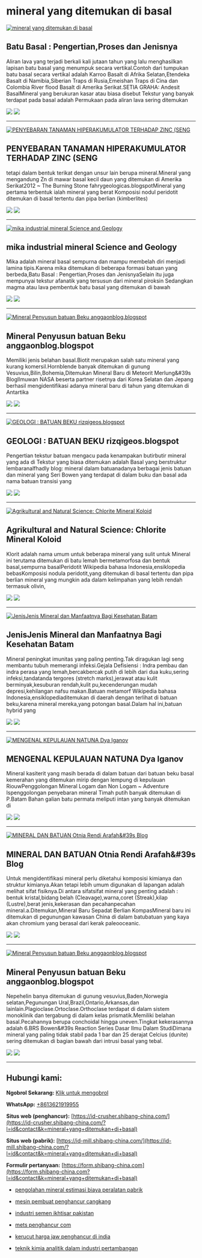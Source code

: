 # mineral yang ditemukan di basal

<a href="https://swt.shibang-china.com/?l=id&img&k=mineral+yang+ditemukan+di+basal" target="_blank">![mineral yang ditemukan di basal](http://static.shibang-china.com/all-800x300/967.jpg)</a>

## Batu Basal : Pengertian,Proses dan Jenisnya
Aliran lava yang terjadi berkali kali jutaan tahun yang lalu menghasilkan lapisan batu basal yang menumpuk secara vertikal.Contoh dari tumpukan batu basal secara vertikal adalah Karroo Basalt di Afrika Selatan,Etendeka Basalt di Namibia,Siberian Traps di Rusia,Emeishan Traps di Cina dan Colombia River flood Basalt di Amerika Serikat.SETIA GRAHA: Andesit BasalMineral yang berukuran kasar atau biasa disebut Tekstur yang banyak terdapat pada basal adalah Permukaan pada aliran lava sering ditemukan


<a href="https://whatsapp.shibangsoft.com/WhatsApp.php" target="_blank" title="WhatsApp">![](http://static.shibang-china.com/icon/whatsapp.png)</a> <a href="https://swt.shibang-china.com/?l=id&icon&k=mineral+yang+ditemukan+di+basal" target="_blank">![](http://static.shibang-china.com/icon/chat-id.png)</a>

---

<a href="https://swt.shibang-china.com/?l=id&img&k=mineral+yang+ditemukan+di+basal" target="_blank">![PENYEBARAN TANAMAN HIPERAKUMULATOR TERHADAP ZINC (SENG](http://static.shibang-china.com/all-800x300/126.jpg)</a>

## PENYEBARAN TANAMAN HIPERAKUMULATOR TERHADAP ZINC (SENG
tetapi dalam bentuk terikat dengan unsur lain berupa mineral.Mineral yang mengandung Zn di mawar basal kecil daun yang ditemukan di Amerika Serikat2012 ~ The Burning Stone fahrygeologicas.blogspotMineral yang pertama terbentuk ialah mineral yang berat Komposisi nodul peridotit ditemukan di basal tertentu dan pipa berlian (kimberlites)


<a href="https://whatsapp.shibangsoft.com/WhatsApp.php" target="_blank" title="WhatsApp">![](http://static.shibang-china.com/icon/whatsapp.png)</a> <a href="https://swt.shibang-china.com/?l=id&icon&k=mineral+yang+ditemukan+di+basal" target="_blank">![](http://static.shibang-china.com/icon/chat-id.png)</a>

---

<a href="https://swt.shibang-china.com/?l=id&img&k=mineral+yang+ditemukan+di+basal" target="_blank">![mika industrial mineral Science and Geology](http://static.shibang-china.com/all-800x300/1355.jpg)</a>

## mika industrial mineral Science and Geology
Mika adalah mineral basal sempurna dan mampu membelah diri menjadi lamina tipis.Karena mika ditemukan di beberapa formasi batuan yang berbeda,Batu Basal : Pengertian,Proses dan JenisnyaSelain itu juga mempunyai tekstur afanatik yang tersusun dari mineral piroksin Sedangkan magma atau lava pembentuk batu basal yang ditemukan di bawah


<a href="https://whatsapp.shibangsoft.com/WhatsApp.php" target="_blank" title="WhatsApp">![](http://static.shibang-china.com/icon/whatsapp.png)</a> <a href="https://swt.shibang-china.com/?l=id&icon&k=mineral+yang+ditemukan+di+basal" target="_blank">![](http://static.shibang-china.com/icon/chat-id.png)</a>

---

<a href="https://swt.shibang-china.com/?l=id&img&k=mineral+yang+ditemukan+di+basal" target="_blank">![Mineral Penyusun batuan Beku anggaonblog.blogspot](http://static.shibang-china.com/all-800x300/324.jpg)</a>

## Mineral Penyusun batuan Beku anggaonblog.blogspot
Memiliki jenis belahan basal.Biotit merupakan salah satu mineral yang kurang komersil.Hornblende banyak ditemukan di gunung Vesuvius,Bilin,Bohemia,Ditemukan Mineral Baru di Meteorit Merlung&#39s BlogIlmuwan NASA beserta partner risetnya dari Korea Selatan dan Jepang berhasil mengidentifikasi adanya mineral baru di tahun yang ditemukan di Antartika


<a href="https://whatsapp.shibangsoft.com/WhatsApp.php" target="_blank" title="WhatsApp">![](http://static.shibang-china.com/icon/whatsapp.png)</a> <a href="https://swt.shibang-china.com/?l=id&icon&k=mineral+yang+ditemukan+di+basal" target="_blank">![](http://static.shibang-china.com/icon/chat-id.png)</a>

---

<a href="https://swt.shibang-china.com/?l=id&img&k=mineral+yang+ditemukan+di+basal" target="_blank">![GEOLOGI : BATUAN BEKU rizqigeos.blogspot](http://static.shibang-china.com/all-800x300/1331.jpg)</a>

## GEOLOGI : BATUAN BEKU rizqigeos.blogspot
Pengertian tekstur batuan mengacu pada kenampakan butirbutir mineral yang ada di Tekstur yang biasa ditemukan adalah Basal yang berstruktur lembaranalfhadly blog: mineral dalam batuanadanya berbagai jenis batuan dan mineral yang Seri Bowen yang terdapat di dalam buku dan basal ada nama batuan transisi yang


<a href="https://whatsapp.shibangsoft.com/WhatsApp.php" target="_blank" title="WhatsApp">![](http://static.shibang-china.com/icon/whatsapp.png)</a> <a href="https://swt.shibang-china.com/?l=id&icon&k=mineral+yang+ditemukan+di+basal" target="_blank">![](http://static.shibang-china.com/icon/chat-id.png)</a>

---

<a href="https://swt.shibang-china.com/?l=id&img&k=mineral+yang+ditemukan+di+basal" target="_blank">![Agrikultural and Natural Science: Chlorite Mineral Koloid](http://static.shibang-china.com/all-800x300/78.jpg)</a>

## Agrikultural and Natural Science: Chlorite Mineral Koloid
Klorit adalah nama umum untuk beberapa mineral yang sulit untuk Mineral ini terutama ditemukan di batu lemah bermetamorfosa dan bentuk basal,sempurna basalPeridotit Wikipedia bahasa Indonesia,ensiklopedia bebasKomposisi nodula peridotit,yang ditemukan di basal tertentu dan pipa berlian mineral yang mungkin ada dalam kelimpahan yang lebih rendah termasuk olivin,


<a href="https://whatsapp.shibangsoft.com/WhatsApp.php" target="_blank" title="WhatsApp">![](http://static.shibang-china.com/icon/whatsapp.png)</a> <a href="https://swt.shibang-china.com/?l=id&icon&k=mineral+yang+ditemukan+di+basal" target="_blank">![](http://static.shibang-china.com/icon/chat-id.png)</a>

---

<a href="https://swt.shibang-china.com/?l=id&img&k=mineral+yang+ditemukan+di+basal" target="_blank">![JenisJenis Mineral dan Manfaatnya Bagi Kesehatan Batam](http://static.shibang-china.com/all-800x300/928.jpg)</a>

## JenisJenis Mineral dan Manfaatnya Bagi Kesehatan Batam
Mineral peningkat imunitas yang paling penting.Tak diragukan lagi seng membantu tubuh memerangi infeksi.Gejala Defisiensi : Indra pembau dan indra perasa yang lemah,bercakbercak putih di lebih dari dua kuku,sering infeksi,tandatanda tergores (stretch marks),jerawat atau kulit berminyak,kesuburan rendah,kulit pu,kecenderungan mudah depresi,kehilangan nafsu makan.Batuan metamorf Wikipedia bahasa Indonesia,ensiklopediaditemukan di daerah dengan terlihat di batuan beku,karena mineral mereka,yang potongan basal.Dalam hal ini,batuan hybrid yang


<a href="https://whatsapp.shibangsoft.com/WhatsApp.php" target="_blank" title="WhatsApp">![](http://static.shibang-china.com/icon/whatsapp.png)</a> <a href="https://swt.shibang-china.com/?l=id&icon&k=mineral+yang+ditemukan+di+basal" target="_blank">![](http://static.shibang-china.com/icon/chat-id.png)</a>

---

<a href="https://swt.shibang-china.com/?l=id&img&k=mineral+yang+ditemukan+di+basal" target="_blank">![MENGENAL KEPULAUAN NATUNA Dya Iganov](http://static.shibang-china.com/all-800x300/185.jpg)</a>

## MENGENAL KEPULAUAN NATUNA Dya Iganov
Mineral kasiterit yang masih berada di dalam batuan dari batuan beku basal kemerahan yang ditemukan mirip dengan lempung di kepulauan RiouwPenggolongan Mineral Logam dan Non Logam ~ Adventure Ispenggolongan penyebaran mineral Timah putih banyak ditemukan di P.Batam Bahan galian batu permata meliputi intan yang banyak ditemukan di


<a href="https://whatsapp.shibangsoft.com/WhatsApp.php" target="_blank" title="WhatsApp">![](http://static.shibang-china.com/icon/whatsapp.png)</a> <a href="https://swt.shibang-china.com/?l=id&icon&k=mineral+yang+ditemukan+di+basal" target="_blank">![](http://static.shibang-china.com/icon/chat-id.png)</a>

---

<a href="https://swt.shibang-china.com/?l=id&img&k=mineral+yang+ditemukan+di+basal" target="_blank">![MINERAL DAN BATUAN Otnia Rendi Arafah&#39s Blog](http://static.shibang-china.com/all-800x300/204.jpg)</a>

## MINERAL DAN BATUAN Otnia Rendi Arafah&#39s Blog
Untuk mengidentifikasi mineral perlu diketahui komposisi kimianya dan struktur kimianya.Akan tetapi lebih umum digunakan di lapangan adalah melihat sifat fisiknya.Di antara sifatsifat mineral yang penting adalah : bentuk kristal,bidang belah (Cleavage),warna,coret (Streak),kilap (Lustre),berat jenis,kekerasan dan pecahanpecahan mineral.a.Ditemukan,Mineral Baru Sepadat Berlian KompasMineral baru ini ditemukan di pegunungan kawasan China di dalam batubatuan yang kaya akan chromium yang berasal dari kerak paleooceanic.


<a href="https://whatsapp.shibangsoft.com/WhatsApp.php" target="_blank" title="WhatsApp">![](http://static.shibang-china.com/icon/whatsapp.png)</a> <a href="https://swt.shibang-china.com/?l=id&icon&k=mineral+yang+ditemukan+di+basal" target="_blank">![](http://static.shibang-china.com/icon/chat-id.png)</a>

---

<a href="https://swt.shibang-china.com/?l=id&img&k=mineral+yang+ditemukan+di+basal" target="_blank">![Mineral Penyusun batuan Beku anggaonblog.blogspot](http://static.shibang-china.com/all-800x300/1372.jpg)</a>

## Mineral Penyusun batuan Beku anggaonblog.blogspot
Nepehelin banya ditemukan di gunung vesuvius,Baden,Norwegia selatan,Pegunungan Ural,Brazil,Ontario,Arkansas,dan lainlain.Plagioclase.Ortoclase.Orthoclase terdapat di dalam sistem monoklinik dan tergabung di dalam kelas prismatik.Memiliki belahan basal.Pecahannya berupa conchoidal hingga uneven.Tingkat kekerasannya adalah 6.BRS Bowen&#39s Reaction Series Dasar Ilmu Dalam StudiDimana mineral yang paling tidak stabil pada 1 bar dan 25 derajat Celcius (dunite) sering ditemukan di bagian bawah dari intrusi basal yang tebal.


<a href="https://whatsapp.shibangsoft.com/WhatsApp.php" target="_blank" title="WhatsApp">![](http://static.shibang-china.com/icon/whatsapp.png)</a> <a href="https://swt.shibang-china.com/?l=id&icon&k=mineral+yang+ditemukan+di+basal" target="_blank">![](http://static.shibang-china.com/icon/chat-id.png)</a>

---
## Hubungi kami:

**Ngobrol Sekarang:** [Klik untuk mengobrol](https://swt.shibang-china.com?l=id&contact&k=mineral+yang+ditemukan+di+basal)

**WhatsApp:**  [+8613621919955](https://whatsapp.shibangsoft.com/WhatsApp.php)

**Situs web (penghancur):** [https://id-crusher.shibang-china.com/](https://id-crusher.shibang-china.com/?l=id&contact&k=mineral+yang+ditemukan+di+basal)

**Situs web (pabrik):** [https://id-mill.shibang-china.com/](https://id-mill.shibang-china.com/?l=id&contact&k=mineral+yang+ditemukan+di+basal)

**Formulir pertanyaan:** [https://form.shibang-china.com](https://form.shibang-china.com?l=id&contact&k=mineral+yang+ditemukan+di+basal)

* [pengolahan mineral estimasi biaya peralatan pabrik](../39/pengolahan%20mineral%20estimasi%20biaya%20peralatan%20pabrik.md)

* [mesin pembuat penghancur cangkang](../32/mesin%20pembuat%20penghancur%20cangkang.md)

* [industri semen ikhtisar pakistan](../32/industri%20semen%20ikhtisar%20pakistan.md)

* [mets penghancur com](../34/mets%20penghancur%20com.md)

* [kerucut harga jaw penghancur di india](../40/kerucut%20harga%20jaw%20penghancur%20di%20india.md)

* [teknik kimia analitik dalam industri pertambangan](../39/teknik%20kimia%20analitik%20dalam%20industri%20pertambangan.md)